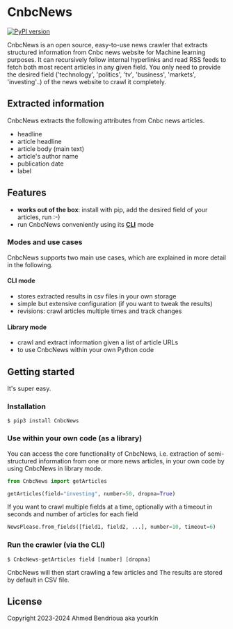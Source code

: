 # **CnbcNews** #

[![PyPI version](https://img.shields.io/pypi/v/CnbcNews.svg)](https://pypi.org/project/CnbcNews/)
<!-- [![Donate](https://img.shields.io/badge/Donate-PayPal-green.svg)](https://www.paypal.com/cgi-bin/webscr?cmd=_s-xclick&hosted_button_id=XX272QZV9A2FN&source=url) -->

<!-- <img align="right" height="128px" width="128px" src="https://raw.githubusercontent.com/fhamborg/CnbcNews/master/misc/logo/logo-256.png" /> -->

CnbcNews is an open source, easy-to-use news crawler that extracts structured information from Cnbc news website for Machine learning purposes. It can recursively follow internal hyperlinks and read RSS feeds to fetch both most recent articles in any given field. You only need to provide the desired field ('technology', 'politics', 'tv', 'business', 'markets', 'investing'..) of the news website to crawl it completely. 

## Extracted information
CnbcNews extracts the following attributes from Cnbc news articles.
* headline
* article headline
* article body (main text)
* article's author name
* publication date
* label

## Features
* **works out of the box**: install with pip, add the desired field of your articles, run :-)
* run CnbcNews conveniently using its [**CLI**](#run-the-crawler-via-the-cli) mode

### Modes and use cases
CnbcNews supports two main use cases, which are explained in more detail in the following.

#### CLI mode
* stores extracted results in csv files in your own storage
* simple but extensive configuration (if you want to tweak the results)
* revisions: crawl articles multiple times and track changes

#### Library mode
* crawl and extract information given a list of article URLs
* to use CnbcNews within your own Python code

## Getting started
It's super easy.

### Installation
```
$ pip3 install CnbcNews
```

### Use within your own code (as a library)
You can access the core functionality of CnbcNews, i.e. extraction of semi-structured information from one or more news articles, in your own code by using CnbcNews in library mode.

```python
from CnbcNews import getArticles

getArticles(field="investing", number=50, dropna=True)
```

If you want to crawl multiple fields at a time, optionally with a timeout in seconds and number of articles for each field
```python
NewsPlease.from_fields([field1, field2, ...], number=10, timeout=6)
```

### Run the crawler (via the CLI)

```
$ CnbcNews-getArticles field [number] [dropna]
```

CnbcNews will then start crawling a few articles and The results are stored by default in CSV file.

## License

Copyright 2023-2024 Ahmed Bendrioua aka yourkln